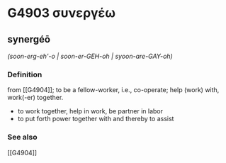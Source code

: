 # G4903 συνεργέω

## synergéō

_(soon-erg-eh'-o | soon-er-GEH-oh | syoon-are-GAY-oh)_

### Definition

from [[G4904]]; to be a fellow-worker, i.e., co-operate; help (work) with, work(-er) together.

- to work together, help in work, be partner in labor
- to put forth power together with and thereby to assist

### See also

[[G4904]]

